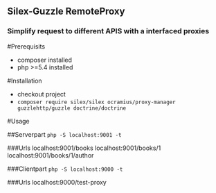 ## Silex-Guzzle RemoteProxy
### Simplify request to different APIS with a interfaced proxies

#Prerequisits
* composer installed
* php >=5.4 installed

#Installation
* checkout project
* ```composer require silex/silex ocramius/proxy-manager guzzlehttp/guzzle doctrine/doctrine```

#Usage

##Serverpart
```php -S localhost:9001 -t```

###Urls
localhost:9001/books
localhost:9001/books/1
localhost:9001/books/1/author

###Clientpart
```php -S localhost:9000 -t```

###Urls 
localhost:9000/test-proxy



